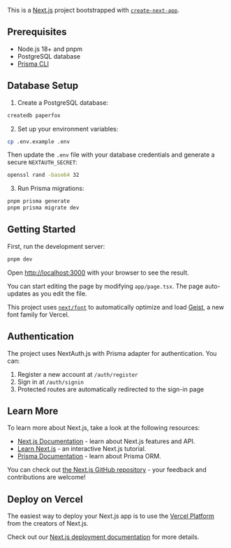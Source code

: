 This is a [Next.js](https://nextjs.org) project bootstrapped with [`create-next-app`](https://nextjs.org/docs/app/api-reference/cli/create-next-app).

## Prerequisites

- Node.js 18+ and pnpm
- PostgreSQL database
- [Prisma CLI](https://www.prisma.io/docs/getting-started/installation)

## Database Setup

1. Create a PostgreSQL database:
```bash
createdb paperfox
```

2. Set up your environment variables:
```bash
cp .env.example .env
```
Then update the `.env` file with your database credentials and generate a secure `NEXTAUTH_SECRET`:
```bash
openssl rand -base64 32
```

3. Run Prisma migrations:
```bash
pnpm prisma generate
pnpm prisma migrate dev
```

## Getting Started

First, run the development server:

```bash
pnpm dev
```

Open [http://localhost:3000](http://localhost:3000) with your browser to see the result.

You can start editing the page by modifying `app/page.tsx`. The page auto-updates as you edit the file.

This project uses [`next/font`](https://nextjs.org/docs/app/building-your-application/optimizing/fonts) to automatically optimize and load [Geist](https://vercel.com/font), a new font family for Vercel.

## Authentication

The project uses NextAuth.js with Prisma adapter for authentication. You can:

1. Register a new account at `/auth/register`
2. Sign in at `/auth/signin`
3. Protected routes are automatically redirected to the sign-in page

## Learn More

To learn more about Next.js, take a look at the following resources:

- [Next.js Documentation](https://nextjs.org/docs) - learn about Next.js features and API.
- [Learn Next.js](https://nextjs.org/learn) - an interactive Next.js tutorial.
- [Prisma Documentation](https://www.prisma.io/docs) - learn about Prisma ORM.

You can check out [the Next.js GitHub repository](https://github.com/vercel/next.js) - your feedback and contributions are welcome!

## Deploy on Vercel

The easiest way to deploy your Next.js app is to use the [Vercel Platform](https://vercel.com/new?utm_medium=default-template&filter=next.js&utm_source=create-next-app&utm_campaign=create-next-app-readme) from the creators of Next.js.

Check out our [Next.js deployment documentation](https://nextjs.org/docs/app/building-your-application/deploying) for more details.
